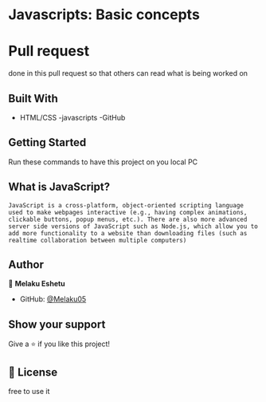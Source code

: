 # Javascripts: Basic concepts

# Pull request

done in this pull request so that others can read what is being worked on

## Built With

- HTML/CSS
  -javascripts
  -GitHub

## Getting Started

Run these commands to have this project on you local PC

## What is JavaScript?

```
JavaScript is a cross-platform, object-oriented scripting language used to make webpages interactive (e.g., having complex animations, clickable buttons, popup menus, etc.). There are also more advanced server side versions of JavaScript such as Node.js, which allow you to add more functionality to a website than downloading files (such as realtime collaboration between multiple computers)
```

## Author

👤 **Melaku Eshetu**

- GitHub: [@Melaku05](https://github.com/Melaku05)

## Show your support

Give a ⭐️ if you like this project!

## 📝 License

free to use it
